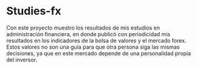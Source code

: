 # Studies-fx

Con este proyecto muestro los resultados de mis estudios en administración financiera, en donde publicó con periodicidad mis resultados en los indicadores de la bolsa de valores y el mercado forex. Estos valores no son una guía para que otra persona siga las mismas decisiones, ya que en este mercado depende de una personalidad propia del inversor.

